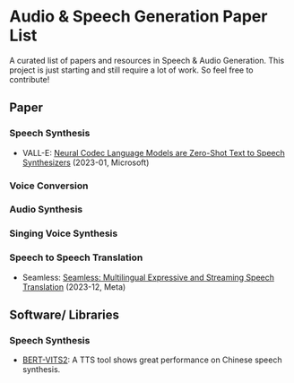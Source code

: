 # Audio &amp; Speech Generation Paper List
A curated list of papers and resources in Speech &amp; Audio Generation. This project is just starting and still require a lot of work. So feel free to contribute!

## Paper

### Speech Synthesis

* VALL-E: [Neural Codec Language Models are Zero-Shot Text to Speech Synthesizers](https://arxiv.org/abs/2301.02111) (2023-01, Microsoft) 

### Voice Conversion

### Audio Synthesis

### Singing Voice Synthesis

### Speech to Speech Translation

* Seamless: [Seamless: Multilingual Expressive and Streaming Speech Translation](http://arxiv.org/abs/2312.05187) (2023-12, Meta) 


## Software/ Libraries

### Speech Synthesis

* [BERT-VITS2](https://github.com/fishaudio/Bert-VITS2): A TTS tool shows great performance on Chinese speech synthesis.

